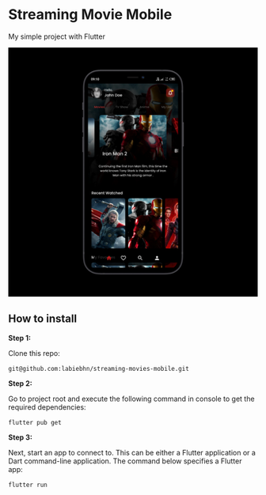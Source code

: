 # Streaming Movie Mobile

My simple project with Flutter
<!-- TODO: replace by a video intro -->

![Streaming Movie Mobile Prototype](screenshots/1.png)

## How to install

**Step 1:**

Clone this repo:

```
git@github.com:labiebhn/streaming-movies-mobile.git
```

**Step 2:**

Go to project root and execute the following command in console to get the required dependencies: 

```
flutter pub get 
```

**Step 3:**

Next, start an app to connect to. This can be either a Flutter application or a Dart command-line application. The command below specifies a Flutter app:

```
flutter run
```